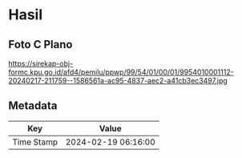 # Hasil

## Foto C Plano

https://sirekap-obj-formc.kpu.go.id/afd4/pemilu/ppwp/99/54/01/00/01/9954010001112-20240217-211759--1586561a-ac95-4837-aec2-a41cb3ec3497.jpg


## Metadata

| Key        | Value               |
| ---------- | ------------------- |
| Time Stamp | 2024-02-19 06:16:00 |



